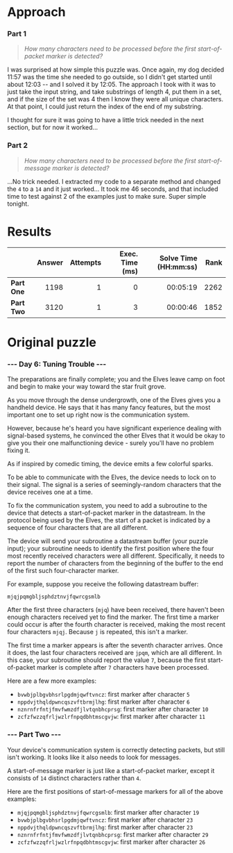 # Approach
### Part 1
> _How many characters need to be processed before the first start-of-packet marker is detected?_

I was surprised at how simple this puzzle was. Once again, my dog decided 11:57 was the time she needed to go outside, so I
didn't get started until about 12:03 -- and I solved it by 12:05. The approach I took with it was to just take the input string,
and take substrings of length 4, put them in a set, and if the size of the set was 4 then I know they were all unique characters.
At that point, I could just return the index of the end of my substring.

I thought for sure it was going to have a little trick needed in the next section, but for now it worked...

### Part 2
> _How many characters need to be processed before the first start-of-message marker is detected?_

...No trick needed. I extracted my code to a separate method and changed the `4` to a `14` and it just worked... It took
me 46 seconds, and that included time to test against 2 of the examples just to make sure. Super simple tonight.

# Results

|              | Answer | Attempts | Exec. Time (ms) | Solve Time (HH:mm:ss) | Rank |
|--------------|-------:|---------:|----------------:|----------------------:|-----:|
| **Part One** |   1198 |        1 |               0 |              00:05:19 | 2262 |
| **Part Two** |   3120 |        1 |               3 |              00:00:46 | 1852 |


# Original puzzle
### --- Day 6: Tuning Trouble ---
The preparations are finally complete; you and the Elves leave camp on foot and begin to make your way toward the star fruit grove.

As you move through the dense undergrowth, one of the Elves gives you a handheld device. He says that it has many fancy features,
but the most important one to set up right now is the communication system.

However, because he's heard you have significant experience dealing with signal-based systems, he convinced the other Elves that
it would be okay to give you their one malfunctioning device - surely you'll have no problem fixing it.

As if inspired by comedic timing, the device emits a few colorful sparks.

To be able to communicate with the Elves, the device needs to lock on to their signal. The signal is a series of
seemingly-random characters that the device receives one at a time.

To fix the communication system, you need to add a subroutine to the device that detects a start-of-packet marker in the datastream.
In the protocol being used by the Elves, the start of a packet is indicated by a sequence of four characters that are all different.

The device will send your subroutine a datastream buffer (your puzzle input); your subroutine needs to identify the first position
where the four most recently received characters were all different. Specifically, it needs to report the number of characters from
the beginning of the buffer to the end of the first such four-character marker.

For example, suppose you receive the following datastream buffer:

```
mjqjpqmgbljsphdztnvjfqwrcgsmlb
```

After the first three characters (`mjq`) have been received, there haven't been enough characters received yet to find the marker.
The first time a marker could occur is after the fourth character is received, making the most recent four characters `mjqj`. Because `j`
is repeated, this isn't a marker.

The first time a marker appears is after the seventh character arrives. Once it does, the last four characters received are `jpqm`,
which are all different. In this case, your subroutine should report the value `7`, because the first start-of-packet marker is
complete after `7` characters have been processed.

Here are a few more examples:

* `bvwbjplbgvbhsrlpgdmjqwftvncz`: first marker after character `5`
* `nppdvjthqldpwncqszvftbrmjlhg`: first marker after character `6`
* `nznrnfrfntjfmvfwmzdfjlvtqnbhcprsg`: first marker after character `10`
* `zcfzfwzzqfrljwzlrfnpqdbhtmscgvjw`: first marker after character `11`

### --- Part Two ---

Your device's communication system is correctly detecting packets, but still isn't working. It looks like it also needs to look for messages.

A start-of-message marker is just like a start-of-packet marker, except it consists of `14` distinct characters rather than `4`.

Here are the first positions of start-of-message markers for all of the above examples:

* `mjqjpqmgbljsphdztnvjfqwrcgsmlb`: first marker after character `19`
* `bvwbjplbgvbhsrlpgdmjqwftvncz`: first marker after character `23`
* `nppdvjthqldpwncqszvftbrmjlhg`: first marker after character `23`
* `nznrnfrfntjfmvfwmzdfjlvtqnbhcprsg`: first marker after character `29`
* `zcfzfwzzqfrljwzlrfnpqdbhtmscgvjw`: first marker after character `26`
